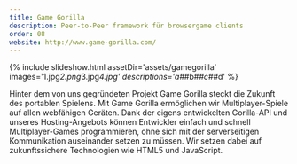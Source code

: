 ```yaml
---
title: Game Gorilla
description: Peer-to-Peer framework für browsergame clients
order: 08
website: http://www.game-gorilla.com/
---
```


{% include slideshow.html assetDir='assets/gamegorilla' images='1.jpg*2.png*3.jpg*4.jpg' descriptions='a#*#b#*#c#*#d' %}

Hinter dem von uns gegründeten Projekt Game Gorilla steckt die Zukunft des portablen Spielens. Mit Game Gorilla ermöglichen wir Multiplayer-Spiele auf allen webfähigen Geräten. Dank der eigens entwickelten Gorilla-API und unseres Hosting-Angebots können Entwickler einfach und schnell Multiplayer-Games programmieren, ohne sich mit der serverseitigen Kommunikation auseinander setzen zu müssen. Wir setzen dabei auf zukunftssichere Technologien wie HTML5 und JavaScript.
